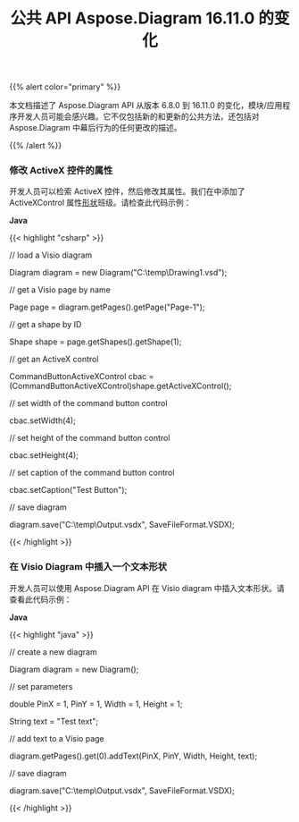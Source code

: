 ﻿---
title: 公共 API Aspose.Diagram 16.11.0 的变化
type: docs
weight: 20
url: /zh/java/public-api-changes-in-aspose-diagram-16-11-0/
---
{{% alert color="primary" %}} 

本文档描述了 Aspose.Diagram API 从版本 6.8.0 到 16.11.0 的变化，模块/应用程序开发人员可能会感兴趣。它不仅包括新的和更新的公共方法，还包括对 Aspose.Diagram 中幕后行为的任何更改的描述。

{{% /alert %}} 
### **修改 ActiveX 控件的属性**
开发人员可以检索 ActiveX 控件，然后修改其属性。我们在中添加了 ActiveXControl 属性[形状](https://reference.aspose.com/diagram/java/com.aspose.diagram/shape)班级。请检查此代码示例：

**Java**

{{< highlight "csharp" >}}

 // load a Visio diagram

Diagram diagram = new Diagram("C:\\temp\\Drawing1.vsd");

// get a Visio page by name

Page page = diagram.getPages().getPage("Page-1");

// get a shape by ID

Shape shape = page.getShapes().getShape(1);

// get an ActiveX control

CommandButtonActiveXControl cbac = (CommandButtonActiveXControl)shape.getActiveXControl();

// set width of the command button control

cbac.setWidth(4);

// set height of the command button control

cbac.setHeight(4);

// set caption of the command button control

cbac.setCaption("Test Button");

// save diagram

diagram.save("C:\\temp\\Output.vsdx", SaveFileFormat.VSDX);

{{< /highlight >}}
### **在 Visio Diagram 中插入一个文本形状**
开发人员可以使用 Aspose.Diagram API 在 Visio diagram 中插入文本形状。请查看此代码示例：

**Java**

{{< highlight "java" >}}

 // create a new diagram

Diagram diagram = new Diagram();

// set parameters

double PinX = 1, PinY = 1, Width = 1, Height = 1;

String text = "Test text";

// add text to a Visio page

diagram.getPages().get(0).addText(PinX, PinY, Width, Height, text);

// save diagram 

diagram.save("C:\\temp\\Output.vsdx", SaveFileFormat.VSDX);

{{< /highlight >}}
